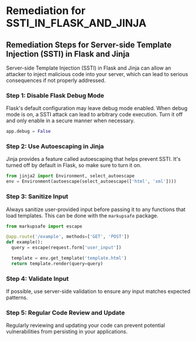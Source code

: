 # Remediation for SSTI_IN_FLASK_AND_JINJA

## Remediation Steps for Server-side Template Injection (SSTI) in Flask and Jinja
Server-side Template Injection (SSTI) in Flask and Jinja can allow an attacker to inject malicious code into your server, which can lead to serious consequences if not properly addressed.

### Step 1: Disable Flask Debug Mode
Flask's default configuration may leave debug mode enabled. When debug mode is on, a SSTI attack can lead to arbitrary code execution. Turn it off and only enable in a secure manner when necessary.
```python
app.debug = False
```

### Step 2: Use Autoescaping in Jinja
Jinja provides a feature called autoescaping that helps prevent SSTI. It's turned off by default in Flask, so make sure to turn it on.
```python
from jinja2 import Environment, select_autoescape
env = Environment(autoescape(select_autoescape(['html', 'xml'])))
```

### Step 3: Sanitize Input 
Always sanitize user-provided input before passing it to any functions that load templates. This can be done with the `markupsafe` package.
```python
from markupsafe import escape

@app.route('/example', methods=['GET', 'POST'])
def example():
  query = escape(request.form['user_input'])

  template = env.get_template('template.html')
  return template.render(query=query)
```

### Step 4: Validate Input 
If possible, use server-side validation to ensure any input matches expected patterns.

### Step 5: Regular Code Review and Update
Regularly reviewing and updating your code can prevent potential vulnerabilities from persisting in your applications.